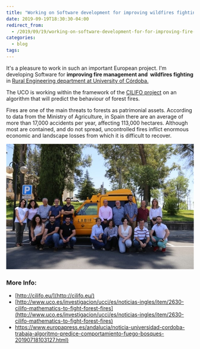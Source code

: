 ```yaml
---
title: "Working on Software development for improving wildfires fighting"
date: 2019-09-19T18:30:30-04:00
redirect_from:
  - /2019/09/19/working-on-software-development-for-for-improving-fire-management-and-wildfires-fighting/
categories:
  - blog
tags:
---
```


It's a pleasure to work in such an important European project. I'm developing Software for **improving fire management and  wildfires fighting** in [Rural Engineering department at University of Córdoba.](https://www.uco.es/organiza/departamentos/ingforestal/index_en.php) 

The UCO is working within the framework of the [CILIFO project](https://www.keep.eu/project/22856/iberian-center-for-the-forest-investigation-and-firefighting) on an algorithm that will predict the behaviour of forest fires.

Fires are one of the main threats to forests as patrimonial assets. According to data from the Ministry of Agriculture, in Spain there are an average of more than 17,000 accidents per year, affecting 113,000 hectares. Although most are contained, and do not spread, uncontrolled fires inflict enormous economic and landscape losses from which it is difficult to recover.

![Cilifo Project](/assets/images/team-cilifo.jpg)

### More Info:

* [http://cilifo.eu/](http://cilifo.eu/)
* [http://www.uco.es/investigacion/ucci/es/noticias-ingles/item/2630-cilifo-mathematics-to-fight-forest-fires](http://www.uco.es/investigacion/ucci/es/noticias-ingles/item/2630-cilifo-mathematics-to-fight-forest-fires)
* [https://www.europapress.es/andalucia/noticia-universidad-cordoba-trabaja-algoritmo-predice-comportamiento-fuego-bosques-20190718103127.html)](https://www.europapress.es/andalucia/noticia-universidad-cordoba-trabaja-algoritmo-predice-comportamiento-fuego-bosques-20190718103127.html)



